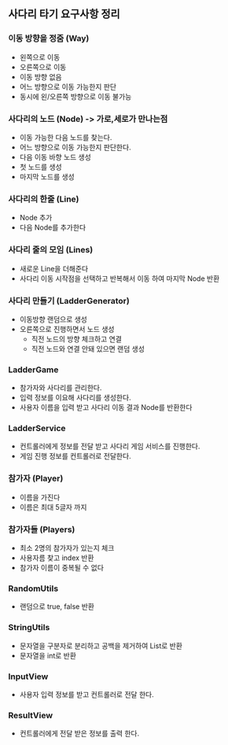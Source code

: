 ## 사다리 타기 요구사항 정리

### 이동 방향을 정줌 (Way)
* 왼쪽으로 이동
* 오른쪽으로 이동
* 이동 방향 없음
* 어느 방향으로 이동 가능한지 판단
* 동시에 왼/오른쪽 방향으로 이동 불가능


### 사다리의 노드 (Node) -> 가로,세로가 만나는점
* 이동 가능한 다음 노드를 찾는다.
* 어느 방향으로 이동 가능한지 판단한다.
* 다음 이동 바향 노드 생성
* 첫 노드를 생성
* 마지막 노드를 생성

### 사다리의 한줄 (Line)
* Node 추가
* 다음 Node를 추가한다

### 사다리 줄의 모임 (Lines)
* 새로운 Line을 더해준다
* 사다리 이동 시작점을 선택하고 반복해서 이동 하여 마지막 Node 반환

### 사다리 만들기 (LadderGenerator)
* 이동방향 랜덤으로 생성
* 오른쪽으로 진행하면서 노드 생성
    * 직전 노드의 방향 체크하고 연결
    * 직전 노드와 연결 안돼 있으면 랜덤 생성

### LadderGame
* 참가자와 사다리를 관리한다.
* 입력 정보를 이요해 사다리를 생성한다.
* 사용자 이름을 입력 받고 사다리 이동 결과 Node를 반환한다

### LadderService
* 컨트롤러에게 정보를 전달 받고 사다리 게임 서비스를 진행한다.
* 게임 진행 정보를 컨트롤러로 전달한다.

 ### 참가자 (Player)
 * 이름을 가진다
 * 이름은 최대 5글자 까지

 ### 참가자들 (Players)
 * 최소 2명의 참가자가 있는지 체크
 * 사용자름 찾고 index 반환 
 * 참가자 이름이 중복될 수 없다
 
 ### RandomUtils
 * 랜덤으로 true, false 반환
 
 ### StringUtils
 * 문자열을 구분자로 분리하고 공백을 제거하여 List로 반환
 * 문자열을 int로 반환
 
 ### InputView
 * 사용자 입력 정보를 받고 컨트롤러로 전달 한다.
 
 ### ResultView
 * 컨트롤러에게 전달 받은 정보를 출력 한다.
